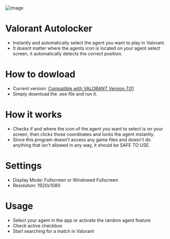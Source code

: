 ![image](https://github.com/tom-schneidr/Valorant-Autolocker/assets/111613326/1b781ebd-7d5c-453a-8d4d-f6a03243d81f)

# Valorant Autolocker
- Instantly and automatically select the agent you want to play in Valorant.<br>
- It doesnt matter where the agents icon is located on your agent select screen, it automatically detects the correct position.

# How to dowload
- Current version: [Compatible with VALORANT Version 7.01](https://github.com/tom-schneidr/Valorant-Autolocker/releases/tag/v8.0.4)
- Simply download the .exe file and run it.

# How it works
- Checks if and where the icon of the agent you want to select is on your screen, then clicks those coordinates and locks the agent instantly.<br>
- Since this program doesn't access any game files and doesn't do anything that isn't allowed in any way, it should be SAFE TO USE.

# Settings
- Display Mode: Fullscreen or Windowed Fullscreen <br>
- Resolution: 1920x1080

# Usage
- Select your agent in the app or activate the random agent feature
- Check active checkbox
- Start searching for a match in Valorant
